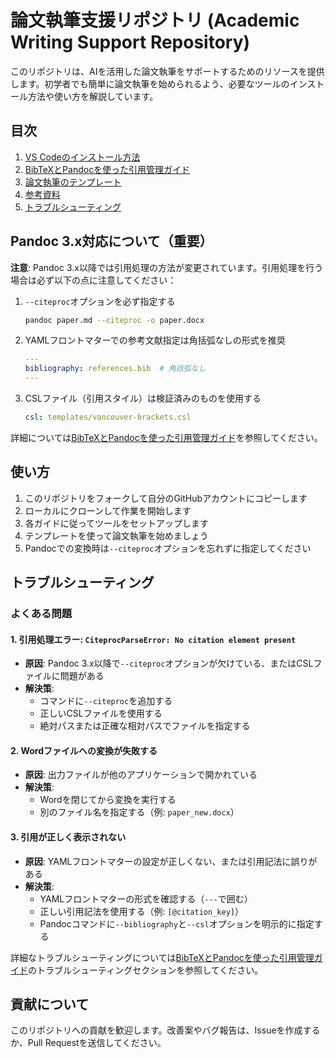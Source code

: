 # 論文執筆支援リポジトリ (Academic Writing Support Repository)

このリポジトリは、AIを活用した論文執筆をサポートするためのリソースを提供します。初学者でも簡単に論文執筆を始められるよう、必要なツールのインストール方法や使い方を解説しています。

## 目次

1. [VS Codeのインストール方法](docs/vs_code_installation.md)
2. [BibTeXとPandocを使った引用管理ガイド](docs/citation_management.md)
3. [論文執筆のテンプレート](templates/)
4. [参考資料](resources/)
5. [トラブルシューティング](#トラブルシューティング)

## Pandoc 3.x対応について（重要）

**注意**: Pandoc 3.x以降では引用処理の方法が変更されています。引用処理を行う場合は必ず以下の点に注意してください：

1. `--citeproc`オプションを必ず指定する
   ```bash
   pandoc paper.md --citeproc -o paper.docx
   ```

2. YAMLフロントマターでの参考文献指定は角括弧なしの形式を推奨
   ```yaml
   ---
   bibliography: references.bib  # 角括弧なし
   ---
   ```

3. CSLファイル（引用スタイル）は検証済みのものを使用する
   ```yaml
   csl: templates/vancouver-brackets.csl
   ```

詳細については[BibTeXとPandocを使った引用管理ガイド](docs/citation_management.md)を参照してください。

## 使い方

1. このリポジトリをフォークして自分のGitHubアカウントにコピーします
2. ローカルにクローンして作業を開始します
3. 各ガイドに従ってツールをセットアップします
4. テンプレートを使って論文執筆を始めましょう
5. Pandocでの変換時は`--citeproc`オプションを忘れずに指定してください

## トラブルシューティング

### よくある問題

#### 1. 引用処理エラー: `CiteprocParseError: No citation element present`

- **原因**: Pandoc 3.x以降で`--citeproc`オプションが欠けている、またはCSLファイルに問題がある
- **解決策**: 
  - コマンドに`--citeproc`を追加する
  - 正しいCSLファイルを使用する
  - 絶対パスまたは正確な相対パスでファイルを指定する

#### 2. Wordファイルへの変換が失敗する

- **原因**: 出力ファイルが他のアプリケーションで開かれている
- **解決策**: 
  - Wordを閉じてから変換を実行する
  - 別のファイル名を指定する（例: `paper_new.docx`）

#### 3. 引用が正しく表示されない

- **原因**: YAMLフロントマターの設定が正しくない、または引用記法に誤りがある
- **解決策**:
  - YAMLフロントマターの形式を確認する（`---`で囲む）
  - 正しい引用記法を使用する（例: `[@citation_key]`）
  - Pandocコマンドに`--bibliography`と`--csl`オプションを明示的に指定する

詳細なトラブルシューティングについては[BibTeXとPandocを使った引用管理ガイド](docs/citation_management.md)のトラブルシューティングセクションを参照してください。

## 貢献について

このリポジトリへの貢献を歓迎します。改善案やバグ報告は、Issueを作成するか、Pull Requestを送信してください。

